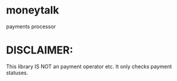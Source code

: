 # moneytalk
payments processor


# DISCLAIMER:

This library IS NOT an payment operator etc. It only checks payment statuses. 
